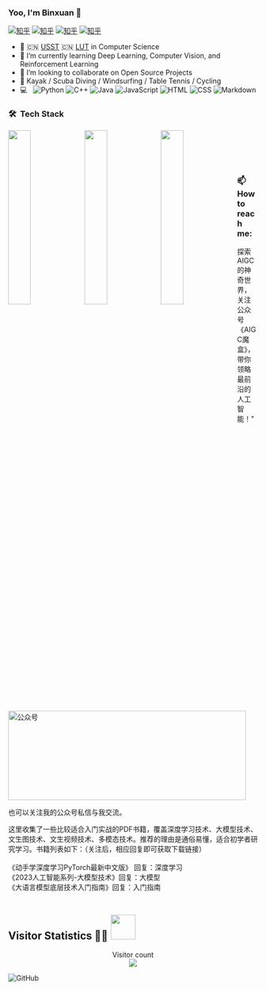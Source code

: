 ### Yoo, I'm Binxuan 👋
[![知乎](https://img.shields.io/badge/头条-查看-red)](https://www.toutiao.com/c/user/token/MS4wLjABAAAAWW9q9CDDknH505HKHfHodOmPcQUXsDte2VBkT_l7ADAWxMgxlZKbrRsQeBBRUCEN/?source=tuwen_detail&log_from=0ca1f97d94514_1711635406878)
[![知乎](https://img.shields.io/badge/博客-查看-blue)](https://binxuan98.github.io/)
[![知乎](https://img.shields.io/badge/bilibili-查看-yellow)](https://space.bilibili.com/18891861?spm_id_from=333.1007.0.0)
[![知乎](https://img.shields.io/badge/公众号-查看-green)](https://www.zhihu.com/people/xiaosongshine)

- 🍻  🇨🇳 [USST](https://www.usst.edu.cn/main.htm)  🇨🇳 [LUT](https://www.lut.edu.cn/) in Computer Science
- 🌱  I’m currently learning Deep Learning, Computer Vision, and Reinforcement Learning
- 👯  I’m looking to collaborate on Open Source Projects
- 🏃  Kayak / Scuba Diving / Windsurfing / Table Tennis / Cycling
- 💻 &nbsp;
  ![Python](https://img.shields.io/badge/-Python-333333?style=flat&logo=python)
  ![C++](https://img.shields.io/badge/-C++-333333?style=flat&logo=c%2B%2B)
  ![Java](https://img.shields.io/badge/-Java-333333?style=flat&logo=java)
  ![JavaScript](https://img.shields.io/badge/-JavaScript-333333?style=flat&logo=javascript)
  ![HTML](https://img.shields.io/badge/-HTML-333333?style=flat&logo=HTML5)
  ![CSS](https://img.shields.io/badge/-CSS-333333?style=flat&logo=CSS3)
  ![Markdown](https://img.shields.io/badge/-Markdown-333333?style=flat&logo=markdown)


### 🛠 &nbsp;Tech Stack
<a href="#">
  <img align="left" width="30%" src="https://github-readme-stats.vercel.app/api?username=binxuan98&theme=vue&&hide=prs,contribs" />
  <img align="left" width="30%" src="https://github-readme-stats.vercel.app/api/top-langs/?username=binxuan98&layout=compact&theme=vue&&hide=prs,contribs" />
  <img align="left" width="30%" src="https://github-readme-streak-stats.herokuapp.com/?user=binxuan98&theme=vue&&hide=prs,contribs" />
</a>
<br/>
<br/>
<br/>
<br/>

### 📫 &nbsp; How to reach me:

<p>
探索AIGC的神奇世界，关注公众号《AIGC魔盒》，带你领略最前沿的人工智能！" </p>

</br>
<img src="data/公众号二维码.png" height="180" width="480" alt="公众号" />

也可以关注我的公众号私信与我交流。
</br>

这里收集了一些比较适合入门实战的PDF书籍，覆盖深度学习技术、大模型技术、文生图技术、文生视频技术、多模态技术。推荐的理由是通俗易懂，适合初学者研究学习。书籍列表如下：（关注后，相应回复即可获取下载链接）
</br>
</br>
《动手学深度学习PyTorch最新中文版》 回复：深度学习
</br>
《2023人工智能系列-大模型技术》回复：大模型
</br>
《大语言模型底层技术入门指南》回复：入门指南
</br>
</br>

 ## Visitor Statistics 👨‍💻 <img src="https://media.giphy.com/media/mGcNjsfWAjY5AEZNw6/giphy.gif" width="50">

<p align="center"> 
  Visitor count<br>
  <img src="https://profile-counter.glitch.me/binxuan98/count.svg" />
</p>

![GitHub](https://img.shields.io/badge/GitHub-100000?style=for-the-badge&logo=github&logoColor=white)
